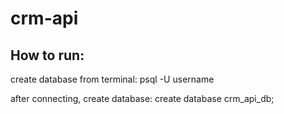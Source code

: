 # crm-api

## How to run:

create database from terminal:
psql -U username

after connecting, create database:
create database crm_api_db;

